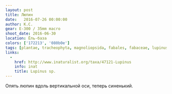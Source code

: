 ```yaml
---
layout: post
title: Люпин
date:   2016-07-26 00:00:00
author: К.С.
gear: E-300 / 35mm macro
shoot_date: 2016-06-30
location: Ёль-база
colors: ['172213', '080b0e']
tags: [plantae, tracheophyta, magnoliopsida, fabales, fabaceae, lupinus]
links:
  -
    href: http://www.inaturalist.org/taxa/47121-Lupinus
    info: inat
    title: Lupinus sp.
---
```


Опять люпин вдоль вертикальной оси, теперь синенький.
